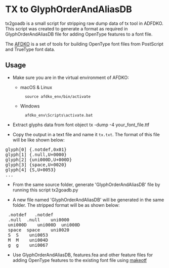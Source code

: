 TX to GlyphOrderAndAliasDB
===============================================

tx2goadb is a small script for stripping raw dump data of tx tool in ADFDKO. This script was created to generate a format as required in GlyphOrderAndAliasDB file for adding OpenType features to a font file.

The [AFDKO](https://adobe-type-tools.github.io/afdko/AFDKO-Overview.html) is a set of tools for building OpenType font files from PostScript and TrueType font data.

## Usage

- Make sure you are in the virtual environment of AFDKO:

    - macOS & Linux

            source afdko_env/bin/activate

    - Windows

            afdko_env\Scripts\activate.bat


- Extract glyphs data from font object
		tx -dump -4 your_font_file.ttf

- Copy the output in a text file and name it <code>tx.txt</code>. The format of this file will be like shown below:

<pre>glyph[0] {.notdef,0x01}
glyph[1] {.null,U+0000}
glyph[2] {uni000D,U+000D}
glyph[3] {space,U+0020}
glyph[4] {S,U+0053}
...</pre>

- From the same source folder, generate 'GlyphOrderAndAliasDB' file by running this script
		tx2goadb.py

- A new file named 'GlyphOrderAndAliasDB' will be generated in the same folder. The stripped format will be as shown below:

<pre> .notdef	.notdef	
 .null	.null	 uni0000
 uni000D	uni000D	 uni000D
 space	space	 uni0020
 S	S	 uni0053
 M	M	 uni004D
 g	g	 uni0067</pre>

 - Use GlyphOrderAndAliasDB, features.fea and other feature files for adding OpenType features to the existing font file using [makeotf](http://adobe-type-tools.github.io/afdko/MakeOTFUserGuide.html)